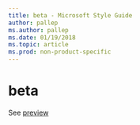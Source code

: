 ```yaml
---
title: beta - Microsoft Style Guide
author: pallep
ms.author: pallep
ms.date: 01/19/2018
ms.topic: article
ms.prod: non-product-specific
---
```


# beta

See [preview](/style-guide/a-z-word-list-term-collections/p/preview)
